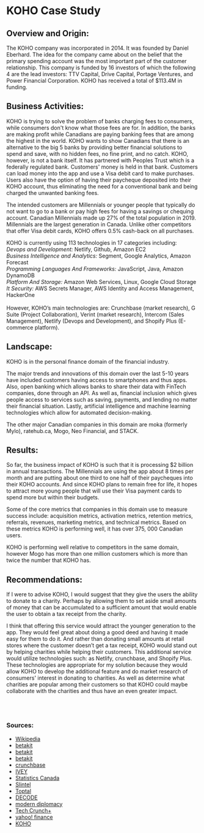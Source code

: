 # KOHO Case Study

## Overview and Origin:


The KOHO company was incorporated in 2014. It was founded by Daniel Eberhard. The idea for the company came about on the belief that the primary spending account was the most important part of the customer relationship. This company is funded by 16 investors of which the following 4 are the lead investors: TTV Capital, Drive Capital, Portage Ventures, and Power Financial Corporation. KOHO has received a total of $113.4M in funding.

 
## Business Activities:

KOHO is trying to solve the problem of banks charging fees to consumers, while consumers don't know what those fees are for. In addition, the banks are making profit while Canadians are paying banking fees that are among the highest in the world. KOHO wants to show Canadians that there is an alternative to the big 5 banks by providing better financial solutions to spend and save, with no hidden fees, no fine print, and no catch. KOHO, however, is not a bank itself. It has partnered with Peoples Trust which is a federally regulated bank. Customers' money is held in that bank. Customers can load money into the app and use a Visa debit card to make purchases. Users also have the option of having their paycheque deposited into their KOHO account, thus eliminating the need for a conventional bank and being charged the unwanted banking fees.

The intended customers are Millennials or younger people that typically do not want to go to a bank or pay high fees for having a savings or chequing account. Canadian Millennials made up 27% of the total population in 2019. Millennials are the largest generation in Canada. Unlike other competitors that offer Visa debit cards, KOHO offers 0.5% cash-back on all purchases. 

KOHO is currently using 113 technologies in 17 categories including: <br>
*Devops and Development:* Netlify, Github, Amazon EC2 <br>
*Business Intelligence and Analytics:* Segment, Google Analytics, Amazon Forecast <br>
*Programming Languages And Frameworks:* JavaScript, Java, Amazon DynamoDB <br>
*Platform And Storage:* Amazon Web Services, Linux, Google Cloud Storage <br>
*It Security:* AWS Secrets Manager, AWS Identity and Access Management, HackerOne <br><br>
However, KOHO’s main technologies are: Crunchbase (market research), G Suite (Project Collaboration), Verint (market research), Intercom (Sales Management), Netlify (Devops and Development), and Shopify Plus (E-commerce platform).

## Landscape:

KOHO is in the personal finance domain of the financial industry.

The major trends and innovations of this domain over the last 5-10 years have included customers having access to smartphones and thus apps. Also, open banking which allows banks to share their data with FinTech companies, done through an API. As well as, financial inclusion which gives people access to services such as saving, payments, and lending no matter their financial situation. Lastly, artificial intelligence and machine learning technologies which allow for automated decision-making.

The other major Canadian companies in this domain are moka (formerly Mylo), ratehub.ca, Mogo, Neo Financial, and STACK.

## Results:

So far, the business impact of KOHO is such that it is processing $2 billion in annual transactions. The Millennials are using the app about 8 times per month and are putting about one third to one half of their paycheques into their KOHO accounts. And since KOHO plans to remain free for life, it hopes to attract more young people that will use their Visa payment cards to spend more but within their budgets.

Some of the core metrics that companies in this domain use to measure success include: acquisition metrics, activation metrics, retention metrics, referrals, revenues, marketing metrics, and technical metrics. Based on these metrics KOHO is performing well, it has over 375, 000 Canadian users.

KOHO is performing well relative to competitors in the same domain, however Mogo has more than one million customers which is more than twice the number that KOHO has. 

## Recommendations:

If I were to advise KOHO, I would suggest that they give the users the ability to donate to a charity. Perhaps by allowing them to set aside small amounts of money that can be accumulated to a sufficient amount that would enable the user to obtain a tax receipt from the charity.

I think that offering this service would attract the younger generation to the app. They would feel great about doing a good deed and having it made easy for them to do it. And rather than donating small amounts at retail stores where the customer doesn’t get a tax receipt, KOHO would stand out by helping charities while helping their customers.
This additional service would utilize technologies such: as Netlify, crunchbase, and Shopify Plus. These technologies are appropriate for my solution because they would allow KOHO to develop the additional feature and do market research of consumers' interest in donating to charities. As well as determine what charities are popular among their customers so that KOHO could maybe collaborate with the charities and thus have an even greater impact.

<br><br>

### Sources:

* [Wikipedia](https://en.wikipedia.org/wiki/Koho_(fintech))
* [betakit](https://betakit.com/as-it-launches-savings-accounts-koho-looks-to-increase-appeal-and-utility-as-challenger-bank/)
* [betakit](https://betakit.com/koho-secures-70-million-series-c-to-scale-adoption-of-its-digital-banking-services/)
* [betakit](https://betakit.com/with-new-execs-and-new-products-koho-says-its-ready-to-become-canadas-leading-challenger-bank/)
* [crunchbase](https://www.crunchbase.com/organization/koho-financial/company_financials)
* [IVEY](https://www.ivey.uwo.ca/scotiabank-digital-banking-lab/canada-fintech/banking-personal-finance/koho/)
* [Statistics Canada](https://www150.statcan.gc.ca/n1/pub/11-626-x/11-626-x2019006-eng.htm)
* [Slintel](https://www.slintel.com/company/koho/5c3b011cd55ae49f1b77645b)
* [Toptal](https://www.toptal.com/finance/market-research-analysts/fintech-landscape)
* [DECODE](https://decode.agency/article/fintech-trends/)
* [modern diplomacy](https://moderndiplomacy.eu/2021/10/06/top-5-fintech-trends-for-enabling-smart-and-secure-finance/)
* [Tech Crunch+](https://techcrunch.com/2017/03/16/koho-a-mobile-only-suite-of-financial-services-for-millennials-launches-in-canada/)
* [yahoo! finance](https://finance.yahoo.com/news/fintech-analytics-top-7-metrics-182104952.html)
* [KOHO](https://www.koho.ca/)
